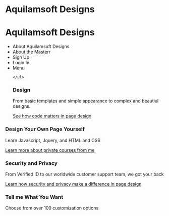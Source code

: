 Aquilamsoft Designs
================
<html>
  <body>
  <div class="nav">
  	<div class="jumbotron">
<div class="learn-more">
 <div class="container">
 <div>
 <h1>Aquilamsoft Designs</h1>
  <ul>
	  <li>About Aquilamsoft Designs</li>
	  <li>About the Masterr</li>
	  <li>Sign Up</li>
	  <li>Login In</li>
	  <li>Menu</li>
	
	</ul>
 <h3>Design</h3>
 <p>From basic templates and simple appearance to complex and beautiul designs.</p>
 <p>
   <a href="#">See how code matters in page design</a>
 </p>
 </div>
 
 <div>
 <h3>Design Your Own Page Yourself</h3>
 <p>Learn Javascript, Jquery, and HTML and CSS</p>
 <p><a href="#">Learn more about private courses from me</a></p>
 </div>
 
 <div>
 <h3>Security and Privacy</h3>
 <p>From Verified ID to our worldwide customer support team, we got your back</p>
 <p><a href="#">Learn how security and privacy make a difference in page design</a></p>
 </div>
 </div>
 </div>

 <div class="container">
  <h3>Tell me What You Want</h3>
	<p>Choose from over 100 customization options </p>
	</body>
	</html>

 
	
